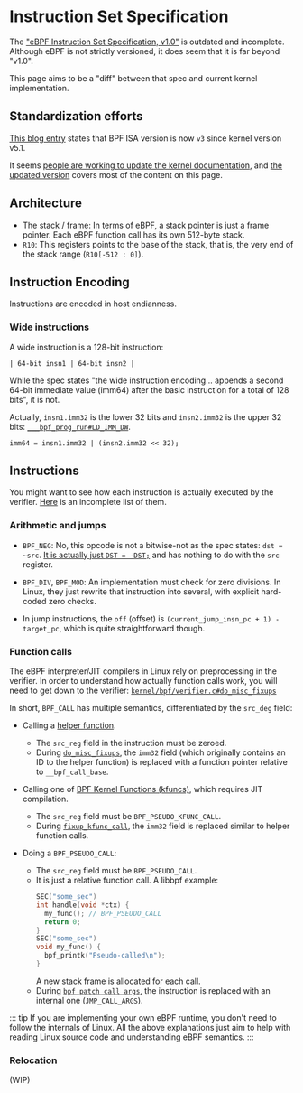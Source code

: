 # Instruction Set Specification

The ["eBPF Instruction Set Specification, v1.0"](https://docs.kernel.org/bpf/instruction-set.html) is outdated and incomplete.
Although eBPF is not strictly versioned, it does seem that it is far beyond "v1.0".

This page aims to be a "diff" between that spec and current kernel implementation.

## Standardization efforts

[This blog entry](https://pchaigno.github.io/bpf/2021/10/20/ebpf-instruction-sets.html) states
that BPF ISA version is now `v3` since kernel version v5.1.

It seems [people are working to update the kernel documentation](https://github.com/dthaler/ebpf-docs/pull/4),
and [the updated version](https://github.com/dthaler/ebpf-docs/blob/update/isa/kernel.org/instruction-set.rst) covers most of the content on this page.

## Architecture

- The stack / frame: In terms of eBPF, a stack pointer is just a frame pointer.
  Each eBPF function call has its own 512-byte stack.
- `R10`: This registers points to the base of the stack,
  that is, the very end of the stack range (`R10[-512 : 0]`).

## Instruction Encoding

Instructions are encoded in host endianness.

### Wide instructions

A wide instruction is a 128-bit instruction:

```
| 64-bit insn1 | 64-bit insn2 |
```

While the spec states "the wide instruction encoding... appends a second 64-bit immediate value (imm64)
after the basic instruction for a total of 128 bits", it is not.

Actually, `insn1.imm32` is the lower 32 bits and `insn2.imm32` is the upper 32 bits:
[`___bpf_prog_run#LD_IMM_DW`](https://github.com/torvalds/linux/blob/4dc12f37a8e98e1dca5521c14625c869537b50b6/kernel/bpf/core.c#L1738).

```
imm64 = insn1.imm32 | (insn2.imm32 << 32);
```

## Instructions

You might want to see how each instruction is actually executed by the verifier.
[Here](../impl/interpreter.md) is an incomplete list of them.

### Arithmetic and jumps

- `BPF_NEG`: No, this opcode is not a bitwise-not as the spec states: `dst = ~src`.
  [It is actually just `DST = -DST;`](https://github.com/torvalds/linux/blob/4dc12f37a8e98e1dca5521c14625c869537b50b6/kernel/bpf/core.c#L1719-L1724)
  and has nothing to do with the `src` register.
  
- `BPF_DIV`, `BPF_MOD`: An implementation must check for zero divisions.
  In Linux, they just rewrite that instruction into several, with explicit hard-coded zero checks.

- In jump instructions, the `off` (offset) is `(current_jump_insn_pc + 1) - target_pc`,
  which is quite straightforward though.

### Function calls

The eBPF interpreter/JIT compilers in Linux rely on preprocessing in the verifier.
In order to understand how actually function calls work, you will need to get down to the verifier:
[`kernel/bpf/verifier.c#do_misc_fixups`](https://github.com/torvalds/linux/blob/4dc12f37a8e98e1dca5521c14625c869537b50b6/kernel/bpf/verifier.c#L13893-L14412)

In short, `BPF_CALL` has multiple semantics, differentiated by the `src_deg` field:

- Calling a [helper function](https://docs.kernel.org/bpf/helpers.html).
  - The `src_reg` field in the instruction must be zeroed.
  - During [`do_misc_fixups`](https://github.com/torvalds/linux/blob/4dc12f37a8e98e1dca5521c14625c869537b50b6/kernel/bpf/verifier.c#L14378-L14389),
    the `imm32` field (which originally contains an ID to the helper function) is replaced with a function pointer relative to `__bpf_call_base`.

- Calling one of [BPF Kernel Functions (kfuncs)](https://docs.kernel.org/bpf/kfuncs.html), which requires JIT compilation.
  - The `src_reg` field must be `BPF_PSEUDO_KFUNC_CALL`.
  - During [`fixup_kfunc_call`](https://github.com/torvalds/linux/blob/4dc12f37a8e98e1dca5521c14625c869537b50b6/kernel/bpf/verifier.c#L13868-L13891),
    the `imm32` field is replaced similar to helper function calls.

- Doing a `BPF_PSEUDO_CALL`:
  - The `src_reg` field must be `BPF_PSEUDO_CALL`.
  - It is just a relative function call. A libbpf example:
    ```c {3}
    SEC("some_sec")
    int handle(void *ctx) {
      my_func(); // BPF_PSEUDO_CALL
      return 0;
    }
    SEC("some_sec")
    void my_func() {
      bpf_printk("Pseudo-called\n");
    }
    ```
    A new stack frame is allocated for each call.
  - During [`bpf_patch_call_args`](https://github.com/torvalds/linux/blob/4dc12f37a8e98e1dca5521c14625c869537b50b6/kernel/bpf/core.c#L2067-L2074),
    the instruction is replaced with an internal one (`JMP_CALL_ARGS`).
    
::: tip
If you are implementing your own eBPF runtime, you don't need to follow the internals of Linux.
All the above explanations just aim to help with reading Linux source code and understanding eBPF semantics.
:::

### Relocation

(WIP) <!-- TODO: Try to explain this mess -->
